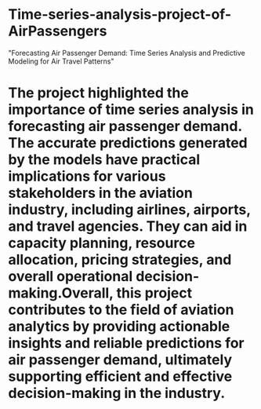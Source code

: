 # Time-series-analysis-project-of-AirPassengers
"Forecasting Air Passenger Demand: Time Series Analysis and Predictive Modeling for Air Travel Patterns"
# The project highlighted the importance of time series analysis in forecasting air passenger demand. The accurate predictions generated by the models have practical implications for various stakeholders in the aviation industry, including airlines, airports, and travel agencies. They can aid in capacity planning, resource allocation, pricing strategies, and overall operational decision-making.Overall, this project contributes to the field of aviation analytics by providing actionable insights and reliable predictions for air passenger demand, ultimately supporting efficient and effective decision-making in the industry.
